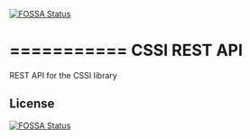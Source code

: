 [![FOSSA Status](https://app.fossa.io/api/projects/git%2Bgithub.com%2Fproject-cssi%2Fcssi-api.svg?type=shield)](https://app.fossa.io/projects/git%2Bgithub.com%2Fproject-cssi%2Fcssi-api?ref=badge_shield)

===========
CSSI REST API
===========

REST API for the CSSI library

## License
[![FOSSA Status](https://app.fossa.io/api/projects/git%2Bgithub.com%2Fproject-cssi%2Fcssi-api.svg?type=large)](https://app.fossa.io/projects/git%2Bgithub.com%2Fproject-cssi%2Fcssi-api?ref=badge_large)